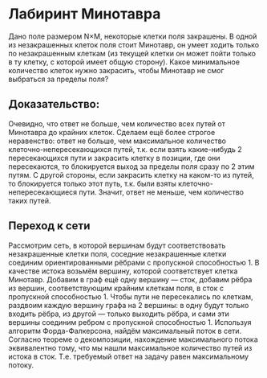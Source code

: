 # Лабиринт Минотавра

Дано поле размером N×M, некоторые клетки поля закрашены. В одной из незакрашенных клеток поля стоит Минотавр, он умеет
ходить только по незакрашенным клеткам (из текущей клетки он может пойти только в ту клетку, с которой имеет общую
сторону). Какое минимальное количество клеток нужно закрасить, чтобы Минотавр не смог выбраться за пределы поля?

## Доказательство:

Очевидно, что ответ не больше, чем количество всех путей от Минотавра до крайних клеток. Сделаем ещё более строгое
неравенство: ответ не больше, чем максимальное количество клеточно-непересекающихся путей, т.к. если взять какие-нибудь
2 пересекающихся пути и закрасить клетку в позиции, где они пересекаются, то блокируется выход за пределы поля сразу по
2 этим путям. С другой стороны, если закрасить клетку на каком-то из путей, то блокируется только этот путь, т.к. были
взяты клеточно-непересекающиеся пути. Значит, ответ не меньше, чем количество таких путей.

## Переход к сети

Рассмотрим сеть, в которой вершинам будут соответствовать незакрашенные клетки поля, соседние незакрашенные клетки
соединим ориентированными рёбрами с пропускной способностью 1. В качестве истока возьмём вершину, которой соответствует
клетка Минотавр. Добавим в граф ещё одну вершину — сток, добавим рёбра из вершин, соответствующим крайним клеткам поля,
в сток с пропускной способностью 1. Чтобы пути не пересекались по клеткам, раздвоим каждую вершину графа на 2 вершины: в
одну будут только входить рёбра, из другой — только выходить рёбра, и сами эти вершины соединим ребром с пропускной
способностью 1. Используя алгоритм Форда-Фалкерсона, найдём максимальный поток в сети. Согласно теореме о декомпозиции,
нахождение максимального потока эквивалентно тому, что мы нашли максимальное количество путей из истока в сток. Т.е.
требуемый ответ на задачу равен максимальному потоку.

